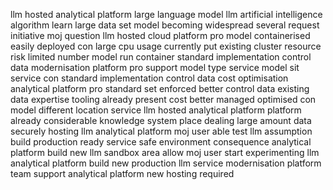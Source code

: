llm hosted analytical platform large language model llm artificial intelligence algorithm learn large data set model becoming widespread several request initiative moj question llm hosted cloud platform pro model containerised easily deployed con large cpu usage currently put existing cluster resource risk limited number model run container standard implementation control data modernisation platform pro support model type service model sit service con standard implementation control data cost optimisation analytical platform pro standard set enforced better control data existing data expertise tooling already present cost better managed optimised con model different location service llm hosted analytical platform platform already considerable knowledge system place dealing large amount data securely hosting llm analytical platform moj user able test llm assumption build production ready service safe environment consequence analytical platform build new llm sandbox area allow moj user start experimenting llm analytical platform build new production llm service modernisation platform team support analytical platform new hosting required